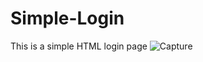 # Simple-Login
This is a simple HTML login page
![Capture](https://user-images.githubusercontent.com/85498401/185496578-0ba55327-faec-45cf-a9c6-2111c6ed5bd3.PNG)
